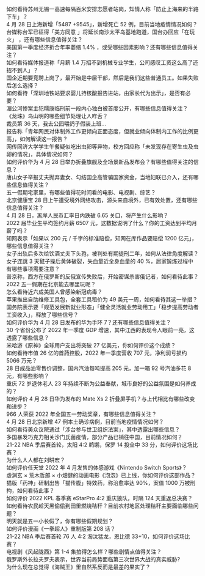 如何看待苏州无锡一高速每隔百米安排志愿者站岗，知情人称「防止上海来的半路下车」？  
4 月 28 日上海新增「5487 +9545」，新增死亡 52 例，目前当地疫情情况如何？  
台媒称台军已征得「美方同意 」将延长南沙太平岛基地跑道，国台办回应「在玩火」 ，还有哪些信息值得关注？  
美国第一季度经济折合年率萎缩 1.4% ，或受哪些因素影响？还有哪些信息值得关注？  
如何看待媒体报道称「月薪 1.4 万招不到机械专业学生，公司感叹工资这么高了还招不到人」？  
国企近期要竞聘上岗了，最开始是中层干部，然后是我们这些普通员工。如果失败后怎么选择？  
如何看待「深圳地铁站要求婴儿持核酸报告进站，由家长代为出示」，是否有必要？  
湄公河惨案主犯糯康临刑前一段内心独白被首度公开，有哪些信息值得关注？  
《龙珠》鸟山明的哪些细节处理让人咋舌？  
裁员第 36 天，我去公园喂鸽子假装上班...  
报告称「青年网民对体制外工作更倾向正面态度，但就业倾向体制内工作的比例更高」，如何解读这一报告？  
网传同济大学学生午餐疑似吃出虫卵等异物，校方回应称「未发现存在寄生虫及虫卵的情况」，具体情况如何？  
如何评价华为 4 月 28 日举办折叠旗舰及全场景新品发布会？有哪些值得关注的信息？  
唐山女子举报丈夫抛弃妻女、勾结国企高管骗国家资金，当地妇联已介入，还有哪些信息值得关注？  
五一假期宅家里，有哪些值得花时间看的电影、电视剧、综艺？  
北京健康宝 28 日上午遭受境外网络攻击，源头来自境外，已有效处置，还有哪些信息值得关注？  
4 月 28 日，离岸人民币汇率日内跌破 6.65 关口，将产生什么影响？  
2022 届毕业生平均签约月薪 6507 元，这数据说明了什么？你的工资达到平均月薪了吗？  
知网表示「如果以 200 元 / 千字的标准赔偿，知网在库作品要赔偿 1200 亿元」，哪些信息值得关注？  
女子出轨后多次给饮酒丈夫下头孢，被判处有期徒刑二年，如何从法律角度解读？  
女子连跳 3 天毽子操后黄体破裂，失血量近全身血量的 40 %，居家锻炼过程中有哪些事项需要注意？  
普京称，西方在俄罗斯的反俄宣传失败后，开始密谋杀害俄记者，如何看待此事？  
2022 五一假期在北京能去哪里玩呢？  
怎么看待近六成美国人曾感染新冠病毒？  
苹果推出自助维修工具包，全套工具租价为 49 美元一周，如何看待其这一举措？  
国务院表示要「规范发展新就业形态」「健全灵活就业劳动用工」「稳步提高劳动者工资收入」，释放了哪些信号？  
如何评价华为 4 月 28 日发布的华为手环 7？还有哪些信息值得关注？  
30 个省份公布了 2022 年一季度 GDP 增速，其中江西的表现令人眼前一亮，这透露了哪些信息？  
米哈游《原神》全球用户支出将突破 27 亿美元，你如何评价这个成绩？  
如何看待市值 26 亿的首药控股，2022 年一季度营收 707 元，净利润亏损约 5066 万元？  
28 日成品油零售价调整，国内汽油每吨提高 205 元，加一箱 92 号汽油多花 8 元，有哪些影响？  
重庆 72 岁退休老人 23 年持续不断为公益奉献，城市良好的公益氛围是如何养成的？  
如何评价 4 月 28 日华为发布的 Mate Xs 2 折叠屏手机？与上代相比有哪些改变和进步？  
966 人荣获 2022 年全国五一劳动奖章，有哪些信息值得关注？  
4 月 28 日北京新增 47 例本土确诊病例，目前当地疫情情况如何？  
如何看待美众议院通过「涉台参与世卫组织法案」，其中透露出哪些信息？  
多国暴发巧克力相关沙门氏菌疫情，部分产品已销往中国，目前情况如何？  
21-22 NBA 季后赛首轮，太阳 4:2 鹈鹕，保罗 14 投全中 33 分，如何评价这场比赛？  
为什么人人都在刘畊宏？  
如何评价任天堂 2022 年 4 月发售的体感游戏《Nintendo Switch Sports》？  
虚渊玄 × 荒木哲郎 × 小畑健的动画电影《泡泡》已上线，你如何评价这部作品？  
猫版「药神」研制出售「猫传腹」特效药，称治愈率达 90%，案值 1000 万被刑拘，如何看待此事？  
如何评价 2022 KPL 春季赛 eStarPro 4:2 重庆狼队，时隔 124 天重返总决赛？  
如何看待农民趁天黑偷偷到田里燃烧秸秆？目前农村地区处理秸秆主要面临哪些问题？  
明天就是五一小长假了，你有哪些假期规划？  
如何评价漫画《一拳超人》重制版第 208 话？  
21-22 NBA 季后赛首轮 76 人 4:2 淘汰猛龙，恩比德 33+10，如何评价这场比赛？  
电视剧《风起陇西》第 1-4 集拍得怎么样？哪些剧情点值得关注？  
俄罗斯外长拉夫罗夫表示，世界当前局势面临第三次世界大战的真实威胁?  
为什么现在总觉得《海贼王》里自然系反而是最差的果实了？  
